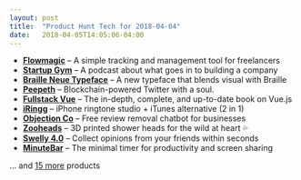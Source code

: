 ```yaml
---
layout: post
title:  "Product Hunt Tech for 2018-04-04"
date:   2018-04-05T14:05:06-04:00
---
```


* **[Flowmagic](https://www.producthunt.com/posts/flowmagic?utm_campaign=producthunt-api&utm_medium=api&utm_source=Application%3A+Daily+Digest+RSS+%28ID%3A+3202%29)** – A simple tracking and management tool for freelancers
* **[Startup Gym](https://www.producthunt.com/posts/startup-gym?utm_campaign=producthunt-api&utm_medium=api&utm_source=Application%3A+Daily+Digest+RSS+%28ID%3A+3202%29)** – A podcast about what goes in to building a company
* **[Braille Neue Typeface](https://www.producthunt.com/posts/braille-neue-typeface?utm_campaign=producthunt-api&utm_medium=api&utm_source=Application%3A+Daily+Digest+RSS+%28ID%3A+3202%29)** – A new typeface that blends visual with Braille
* **[Peepeth](https://www.producthunt.com/posts/peepeth?utm_campaign=producthunt-api&utm_medium=api&utm_source=Application%3A+Daily+Digest+RSS+%28ID%3A+3202%29)** – Blockchain-powered Twitter with a soul.
* **[Fullstack Vue](https://www.producthunt.com/posts/fullstack-vue?utm_campaign=producthunt-api&utm_medium=api&utm_source=Application%3A+Daily+Digest+RSS+%28ID%3A+3202%29)** – The in-depth, complete, and up-to-date book on Vue.js
* **[iRingg](https://www.producthunt.com/posts/iringg?utm_campaign=producthunt-api&utm_medium=api&utm_source=Application%3A+Daily+Digest+RSS+%28ID%3A+3202%29)** – iPhone ringtone studio + iTunes alternative (2 in 1)
* **[Objection Co](https://www.producthunt.com/posts/objection-co?utm_campaign=producthunt-api&utm_medium=api&utm_source=Application%3A+Daily+Digest+RSS+%28ID%3A+3202%29)** – Free review removal chatbot for businesses
* **[Zooheads](https://www.producthunt.com/posts/zooheads?utm_campaign=producthunt-api&utm_medium=api&utm_source=Application%3A+Daily+Digest+RSS+%28ID%3A+3202%29)** – 3D printed shower heads for the wild at heart 💦
* **[Swelly 4.0](https://www.producthunt.com/posts/swelly-4-0?utm_campaign=producthunt-api&utm_medium=api&utm_source=Application%3A+Daily+Digest+RSS+%28ID%3A+3202%29)** – Collect opinions from your friends within seconds
* **[MinuteBar](https://www.producthunt.com/posts/minutebar?utm_campaign=producthunt-api&utm_medium=api&utm_source=Application%3A+Daily+Digest+RSS+%28ID%3A+3202%29)** – The minimal timer for productivity and screen sharing

… and [15 more](https://www.producthunt.com/tech) products